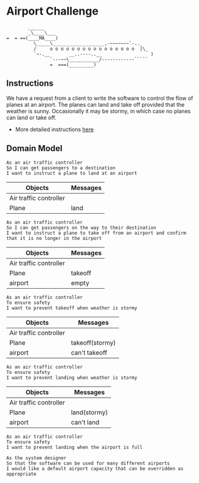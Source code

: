 Airport Challenge
=================

```
        ______
        _\____\___
=  = ==(____MA____)
          \_____\___________________,-~~~~~~~`-.._
          /     o o o o o o o o o o o o o o o o  |\_
          `~-.__       __..----..__                  )
                `---~~\___________/------------`````
                =  ===(_________)

```

Instructions
---------
We have a request from a client to write the software to control the flow of planes at an airport. The planes can land and take off provided that the weather is sunny. Occasionally it may be stormy, in which case no planes can land or take off.
* More detailed instructions [here](INSTRUSTIONS.md)

Domain Model
-------
```
As an air traffic controller
So I can get passengers to a destination
I want to instruct a plane to land at an airport
```

Objects  | Messages
------------- | -------------
Air traffic controller  |
Plane  | land

```
As an air traffic controller
So I can get passengers on the way to their destination
I want to instruct a plane to take off from an airport and confirm that it is no longer in the airport
```
Objects  | Messages
------------- | -------------
Air traffic controller  |
Plane  | takeoff
airport | empty
```
As an air traffic controller
To ensure safety
I want to prevent takeoff when weather is stormy
```
Objects  | Messages
------------- | -------------
Air traffic controller  |
Plane  | takeoff(stormy)
airport | can't takeoff

```
As an air traffic controller
To ensure safety
I want to prevent landing when weather is stormy
```
Objects  | Messages
------------- | -------------
Air traffic controller  |
Plane  | land(stormy)
airport | can't land
```
As an air traffic controller
To ensure safety
I want to prevent landing when the airport is full
```
```
As the system designer
So that the software can be used for many different airports
I would like a default airport capacity that can be overridden as appropriate
```

